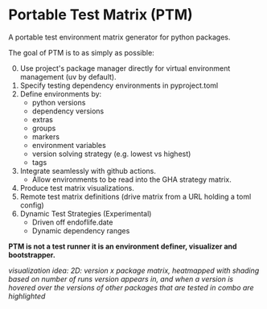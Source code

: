 # Portable Test Matrix (PTM)
A portable test environment matrix generator for python packages.

The goal of PTM is to as simply as possible:

0. Use project's package manager directly for virtual environment management (uv by default).
1. Specify testing dependency environments in pyproject.toml
2. Define environments by:
    * python versions
    * dependency versions
    * extras
    * groups
    * markers
    * environment variables
    * version solving strategy (e.g. lowest vs highest)
    * tags
2. Integrate seamlessly with github actions.
    - Allow environments to be read into the GHA strategy matrix.
3. Produce test matrix visualizations.
4. Remote test matrix definitions (drive matrix from a URL holding a toml config)
5. Dynamic Test Strategies (Experimental)
    - Driven off endoflife.date
    - Dynamic dependency ranges

**PTM is not a test runner it is an environment definer, visualizer and bootstrapper.**

*visualization idea: 2D: version x package matrix, heatmapped with shading based on number of runs version appears in, and when a version is hovered over the versions of other packages that are tested in combo are highlighted*
